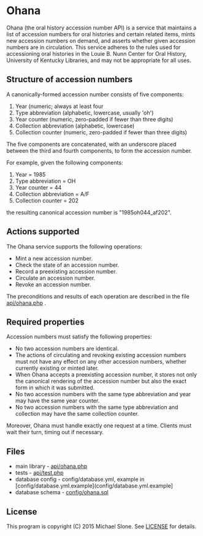 Ohana
=====

Ohana (the oral history accession number API) is a service that maintains a list of
accession numbers for oral histories and certain related items, mints new accession
numbers on demand, and asserts whether given accession numbers are in circulation.
This service adheres to the rules used for accessioning oral histories in the
Louie B. Nunn Center for Oral History, University of Kentucky Libraries, and may not
be appropriate for all uses.


Structure of accession numbers
------------------------------

A canonically-formed accession number consists of five components:

1. Year (numeric; always at least four
2. Type abbreviation (alphabetic, lowercase, usually 'oh')
3. Year counter (numeric, zero-padded if fewer than three digits)
4. Collection abbreviation (alphabetic, lowercase)
5. Collection counter (numeric, zero-padded if fewer than three digits)

The five components are concatenated, with an underscore placed between the third and
fourth components, to form the accession number.

For example, given the following components:

1. Year = 1985
2. Type abbreviation = OH
3. Year counter = 44
4. Collection abbreviation = A/F
5. Collection counter = 202

the resulting canonical accession number is "1985oh044_af202".


Actions supported
-----------------

The Ohana service supports the following operations:

* Mint a new accession number.
* Check the state of an accession number.
* Record a preexisting accession number.
* Circulate an accession number.
* Revoke an accession number.

The preconditions and results of each operation are described in the
file [api/ohana.php](api/ohana.php) .


Required properties
-------------------

Accession numbers must satisfy the following properties:

* No two accession numbers are identical.
* The actions of circulating and revoking existing accession numbers must not have any effect
  on any other accession numbers, whether currently existing or minted later.
* When Ohana accepts a preexisting accession number, it stores not only the canonical rendering
  of the accession number but also the exact form in which it was submitted.
* No two accession numbers with the same type abbreviation and year may have the same year counter.
* No two accession numbers with the same type abbreviation and collection may have the same
  collection counter.

Moreover, Ohana must handle exactly one request at a time.  Clients must wait their turn, timing out
if necessary.


Files
-----

* main library - [api/ohana.php](api/ohana.php)
* tests - [api/test.php](api/test.php)
* database config - config/database.yml, example in [config/database.yml.example](config/database.yml.example]
* database schema - [config/ohana.sql](config/ohana.sql)


License
-------

This program is copyright (C) 2015 Michael Slone.  See [LICENSE](LICENSE) for details.
